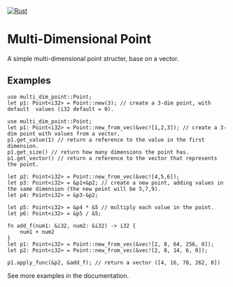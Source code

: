 [![Rust](https://github.com/RoeyFuchs/multi_dim_point/actions/workflows/rust.yml/badge.svg)](https://github.com/RoeyFuchs/multi_dim_point/actions/workflows/rust.yml)
# Multi-Dimensional Point 
A simple multi-dimensional point structer, base on a vector.

## Examples
```
use multi_dim_point::Point;
let p1: Point<i32> = Point::new(3); // create a 3-dim point, with default  values (i32 default = 0).
```

```
use multi_dim_point::Point;
let p1: Point<i32> = Point::new_from_vec(&vec![1,2,3]); // create a 3-dim point with values from a vector.
p1.get_value(1) // return a reference to the value in the first dimension.
p1.get_size() // return how many dimensions the point has.
p1.get_vector() // return a reference to the vector that represents the point.

let p2: Point<i32> = Point::new_from_vec(&vec![4,5,6]); 
let p3: Point<i32> = &p1+&p2; // create a new point, adding values in the same dimension (the new point will be 5,7,9).
let p4: Point<i32> = &p3-&p2;

let p5: Point<i32> = &p4 * &5 // multiply each value in the point.
let p6: Point<i32> = &p5 / &5;
```

```
fn add_f(num1: &i32, num2: &i32) -> i32 {
	num1 + num2
}
let p1: Point<i32> = Point::new_from_vec(&vec![2, 8, 64, 256, 0]);
let p2: Point<i32> = Point::new_from_vec(&vec![2, 8, 14, 6, 0]);

p1.apply_func(&p2, &add_f); // return a vector ([4, 16, 78, 262, 0])
```

See more examples in the documentation.
